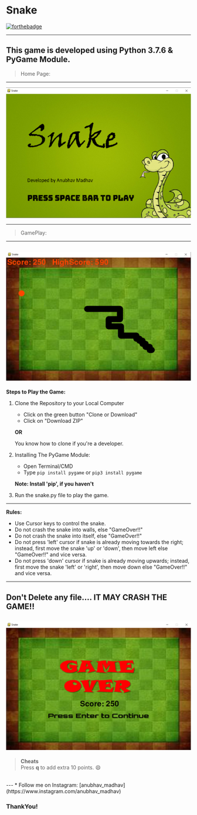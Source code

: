 # Snake
[![forthebadge](https://forthebadge.com/images/badges/made-with-python.svg)](https://forthebadge.com)

---
This game is developed using Python 3.7.6 & PyGame Module.
---
>Home Page:
---
![](images/Screenshot1.png)

---
> GamePlay:
---
![](images/Screenshot2.png)
---
**Steps to Play the Game:**
1) Clone the Repository to your Local Computer <br>
   * Click on the green button "Clone or Download" <br>
   * Click on "Download ZIP"
    
    **OR**
    
    You know how to clone if you're a developer.
        
2) Installing The PyGame Module:
    <br>
    * Open Terminal/CMD
    * Type ```pip install pygame``` or `pip3 install pygame`

    **Note: Install 'pip', if you haven't**
    
3) Run the snake.py file to play the game.

---
**Rules:**
   * Use Cursor keys to control the snake.
   * Do not crash the snake into walls, else "GameOver!!"
   * Do not crash the snake into itself, else "GameOver!!"
   * Do not press 'left' cursor if snake is already moving towards the right; instead, first move the snake 'up' or 'down', then move left else "GameOver!!" and vice versa.
   * Do not press 'down' cursor if snake is already moving upwards; instead, first move the snake 'left' or 'right', then move down else "GameOver!!" and vice versa.
---

Don't Delete any file.... IT MAY CRASH THE GAME!!
---
![](images/Screenshot3.png)
---

> **Cheats** <br>
>Press <b>q</b> to add extra 10 points. :smile:
<br>
---
* Follow me on Instagram: [anubhav_madhav](https://www.instagram.com/anubhav_madhav) 

### ThankYou!